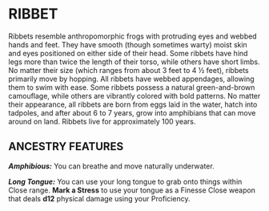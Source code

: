 ﻿---
tags:
  - Ancestry
  - CharacterOption
name: 'RIBBET'
description: 'Ribbets resemble anthropomorphic frogs with protruding eyes and webbed hands and feet. They have smooth (though sometimes warty) moist skin and eyes positioned on either side of their head. Some ribbets have hind legs more than twice the length of their torso, while others have short limbs. No matter their size (which ranges from about 3 feet to 4 ½ feet), ribbets primarily move by hopping. All ribbets have webbed appendages, allowing them to swim with ease. Some ribbets possess a natural green-and-brown camouflage, while others are vibrantly colored with bold patterns. No matter their appearance, all ribbets are born from eggs laid in the water, hatch into tadpoles, and after about 6 to 7 years, grow into amphibians that can move around on land. Ribbets live for approximately 100 years.'
feats:
- name: 'Amphibious'
  text: 'You can breathe and move naturally underwater.'
- name: 'Long Tongue'
  text: 'You can use your long tongue to grab onto things within Close range. **Mark a Stress** to use your tongue as a Finesse Close weapon that deals **d12** physical damage using your Proficiency.'
---

# RIBBET

Ribbets resemble anthropomorphic frogs with protruding eyes and webbed hands and feet. They have smooth (though sometimes warty) moist skin and eyes positioned on either side of their head. Some ribbets have hind legs more than twice the length of their torso, while others have short limbs. No matter their size (which ranges from about 3 feet to 4 ½ feet), ribbets primarily move by hopping. All ribbets have webbed appendages, allowing them to swim with ease. Some ribbets possess a natural green-and-brown camouflage, while others are vibrantly colored with bold patterns. No matter their appearance, all ribbets are born from eggs laid in the water, hatch into tadpoles, and after about 6 to 7 years, grow into amphibians that can move around on land. Ribbets live for approximately 100 years.

## ANCESTRY FEATURES

***Amphibious:*** You can breathe and move naturally underwater.

***Long Tongue:*** You can use your long tongue to grab onto things within Close range. **Mark a Stress** to use your tongue as a Finesse Close weapon that deals **d12** physical damage using your Proficiency.

